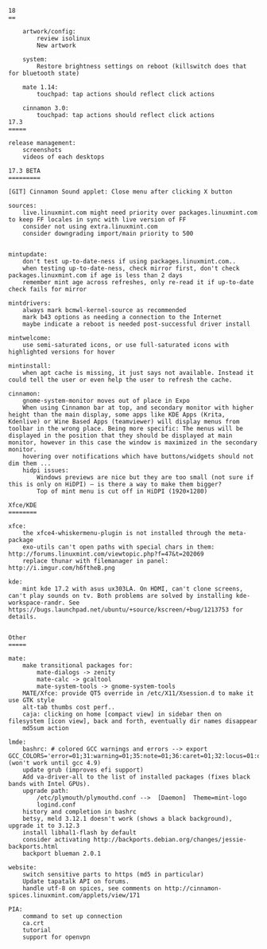 	18
	==

		artwork/config:
			review isolinux
			New artwork

		system:
			Restore brightness settings on reboot (killswitch does that for bluetooth state)

		mate 1.14:
			touchpad: tap actions should reflect click actions

		cinnamon 3.0:
			touchpad: tap actions should reflect click actions
	17.3
	=====

	release management:
		screenshots
		videos of each desktops

	17.3 BETA
	=========

	[GIT] Cinnamon Sound applet: Close menu after clicking X button

	sources:
		live.linuxmint.com might need priority over packages.linuxmint.com to keep FF locales in sync with live version of FF
		consider not using extra.linuxmint.com
		consider downgrading import/main priority to 500


	mintupdate:
		don't test up-to-date-ness if using packages.linuxmint.com..
		when testing up-to-date-ness, check mirror first, don't check packages.linuxmint.com if age is less than 2 days
		remember mint age across refreshes, only re-read it if up-to-date check fails for mirror

	mintdrivers:
		always mark bcmwl-kernel-source as recommended
		mark b43 options as needing a connection to the Internet
		maybe indicate a reboot is needed post-successful driver install

	mintwelcome:
		use semi-saturated icons, or use full-saturated icons with highlighted versions for hover

	mintinstall:
		when apt cache is missing, it just says not available. Instead it could tell the user or even help the user to refresh the cache.

	cinnamon:
		gnome-system-monitor moves out of place in Expo
		When using Cinnamon bar at top, and secondary monitor with higher height than the main display, some apps like KDE Apps (Krita, Kdenlive) or Wine Based Apps (teamviewer) will display menus from toolbar in the wrong place. Being more specific: The menus will be displayed in the position that they should be displayed at main monitor, however in this case the window is maximized in the secondary monitor.
		hovering over notifications which have buttons/widgets should not dim them ...
		hidpi issues:
			Windows previews are nice but they are too small (not sure if this is only on HiDPI) – is there a way to make them bigger?
			Top of mint menu is cut off in HiDPI (1920×1280)

	Xfce/KDE
	========

	xfce:
		the xfce4-whiskermenu-plugin is not installed through the meta-package
		exo-utils can't open paths with special chars in them: http://forums.linuxmint.com/viewtopic.php?f=47&t=202069
		replace thunar with filemanager in panel: http://i.imgur.com/h6ftheB.png

	kde:
		mint kde 17.2 with asus ux303LA. On HDMI, can't clone screens, can't play sounds on tv. Both problems are solved by installing kde-workspace-randr. See https://bugs.launchpad.net/ubuntu/+source/kscreen/+bug/1213753 for details.


	Other
	=====

	mate:
		make transitional packages for:
			mate-dialogs -> zenity
			mate-calc -> gcaltool
			mate-system-tools -> gnome-system-tools
		MATE/Xfce: provide QT5 override in /etc/X11/Xsession.d to make it use GTK style
		alt-tab thumbs cost perf..
		caja: clicking on home [compact view] in sidebar then on filesystem [icon view], back and forth, eventually dir names disappear
		md5sum action

	lmde:
		bashrc: # colored GCC warnings and errors --> export GCC_COLORS='error=01;31:warning=01;35:note=01;36:caret=01;32:locus=01:quote=01' (won't work until gcc 4.9)
		update grub (improves efi support)
		Add va-driver-all to the list of installed packages (fixes black bands with Intel GPUs).
		upgrade path:
			/etc/plymouth/plymouthd.conf -->  [Daemon]  Theme=mint-logo
			logind.conf
		history and completion in bashrc
		betsy, meld 3.12.1 doesn't work (shows a black background), upgrade it to 3.12.3
		install libhal1-flash by default
		consider activating http://backports.debian.org/changes/jessie-backports.html
		backport blueman 2.0.1

	website:
		switch sensitive parts to https (md5 in particular)
		Update tapatalk API on forums.
		handle utf-8 on spices, see comments on http://cinnamon-spices.linuxmint.com/applets/view/171

	PIA:
		command to set up connection
		ca.crt
		tutorial
		support for openvpn
